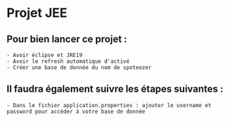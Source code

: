 # Projet JEE


## Pour bien lancer ce projet :
	- Avoir éclipse et JRE19
	- Avoir le refresh automatique d'activé
	- Créer une base de donnée du nom de spoteezer

## Il faudra également suivre les étapes suivantes :
	- Dans le fichier application.properties : ajouter le username et password pour accéder à votre base de donnée